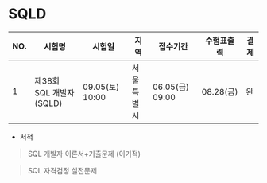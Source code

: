 # SQLD

| NO.  | 시험명                  | 시험일          | 지역       | 접수기간        | 수험표출력 | 결제 |
| ---- | ----------------------- | --------------- | ---------- | --------------- | ---------- | ---- |
| 1    | 제38회 SQL 개발자(SQLD) | 09.05(토) 10:00 | 서울특별시 | 06.05(금) 09:00 | 08.28(금)  | 완   |

* 서적

> SQL 개발자 이론서+기출문제 (이기적)

> SQL 자격검정 실전문제

